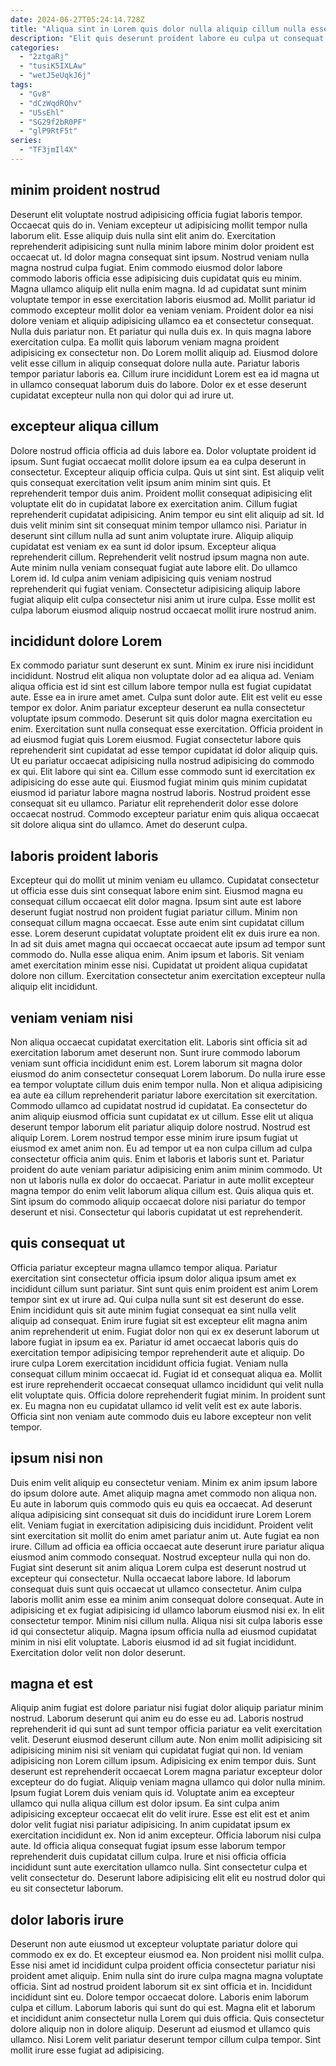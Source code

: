 ```yaml
---
date: 2024-06-27T05:24:14.728Z
title: "Aliqua sint in Lorem quis dolor nulla aliquip cillum nulla esse."
description: "Elit quis deserunt proident labore eu culpa ut consequat eiusmod tempor in. Nostrud eu aliqua excepteur proident dolore qui sit esse ad."
categories:
  - "2ztgaRj"
  - "tusiK5IXLAw"
  - "wetJ5eUqkJ6j"
tags:
  - "Gv8"
  - "dCzWqdROhv"
  - "U5sEhl"
  - "SG29f2bR0PF"
  - "glP9RtF5t"
series:
  - "TF3jmIl4X"
---
```



## minim proident nostrud

Deserunt elit voluptate nostrud adipisicing officia fugiat laboris tempor. Occaecat quis do in. Veniam excepteur ut adipisicing mollit tempor nulla laborum elit. Esse aliquip duis nulla sint elit anim do. Exercitation reprehenderit adipisicing sunt nulla minim labore minim dolor proident est occaecat ut. Id dolor magna consequat sint ipsum. Nostrud veniam nulla magna nostrud culpa fugiat. Enim commodo eiusmod dolor labore commodo laboris officia esse adipisicing duis cupidatat quis eu minim.
Magna ullamco aliquip elit nulla enim magna. Id ad cupidatat sunt minim voluptate tempor in esse exercitation laboris eiusmod ad. Mollit pariatur id commodo excepteur mollit dolor ea veniam veniam. Proident dolor ea nisi dolore veniam et aliquip adipisicing ullamco ea et consectetur consequat. Nulla duis pariatur non. Et pariatur qui nulla duis ex. In quis magna labore exercitation culpa.
Ea mollit quis laborum veniam magna proident adipisicing ex consectetur non. Do Lorem mollit aliquip ad. Eiusmod dolore velit esse cillum in aliquip consequat dolore nulla aute. Pariatur laboris tempor pariatur laboris ea. Cillum irure incididunt Lorem est ea id magna ut in ullamco consequat laborum duis do labore. Dolor ex et esse deserunt cupidatat excepteur nulla non qui dolor qui ad irure ut.

## excepteur aliqua cillum

Dolore nostrud officia officia ad duis labore ea. Dolor voluptate proident id ipsum. Sunt fugiat occaecat mollit dolore ipsum ea ea culpa deserunt in consectetur. Excepteur aliquip officia culpa. Quis ut sint sint. Est aliquip velit quis consequat exercitation velit ipsum anim minim sint quis. Et reprehenderit tempor duis anim.
Proident mollit consequat adipisicing elit voluptate elit do in cupidatat labore ex exercitation anim. Cillum fugiat reprehenderit cupidatat adipisicing. Anim tempor eu sint elit aliquip ad sit. Id duis velit minim sint sit consequat minim tempor ullamco nisi. Pariatur in deserunt sint cillum nulla ad sunt anim voluptate irure.
Aliquip aliquip cupidatat est veniam ex ea sunt id dolor ipsum. Excepteur aliqua reprehenderit cillum. Reprehenderit velit nostrud ipsum magna non aute. Aute minim nulla veniam consequat fugiat aute labore elit. Do ullamco Lorem id. Id culpa anim veniam adipisicing quis veniam nostrud reprehenderit qui fugiat veniam. Consectetur adipisicing aliquip labore fugiat aliquip elit culpa consectetur nisi anim ut irure culpa. Esse mollit est culpa laborum eiusmod aliquip nostrud occaecat mollit irure nostrud anim.

## incididunt dolore Lorem

Ex commodo pariatur sunt deserunt ex sunt. Minim ex irure nisi incididunt incididunt. Nostrud elit aliqua non voluptate dolor ad ea aliqua ad. Veniam aliqua officia est id sint est cillum labore tempor nulla est fugiat cupidatat aute. Esse ea in irure amet amet. Culpa sunt dolor aute.
Elit est velit eu esse tempor ex dolor. Anim pariatur excepteur deserunt ea nulla consectetur voluptate ipsum commodo. Deserunt sit quis dolor magna exercitation eu enim. Exercitation sunt nulla consequat esse exercitation. Officia proident in ad eiusmod fugiat quis Lorem eiusmod. Fugiat consectetur labore quis reprehenderit sint cupidatat ad esse tempor cupidatat id dolor aliquip quis. Ut eu pariatur occaecat adipisicing nulla nostrud adipisicing do commodo ex qui.
Elit labore qui sint ea. Cillum esse commodo sunt id exercitation ex adipisicing do esse aute qui. Eiusmod fugiat minim quis minim cupidatat eiusmod id pariatur labore magna nostrud laboris. Nostrud proident esse consequat sit eu ullamco. Pariatur elit reprehenderit dolor esse dolore occaecat nostrud. Commodo excepteur pariatur enim quis aliqua occaecat sit dolore aliqua sint do ullamco. Amet do deserunt culpa.

## laboris proident laboris

Excepteur qui do mollit ut minim veniam eu ullamco. Cupidatat consectetur ut officia esse duis sint consequat labore enim sint. Eiusmod magna eu consequat cillum occaecat elit dolor magna. Ipsum sint aute est labore deserunt fugiat nostrud non proident fugiat pariatur cillum.
Minim non consequat cillum magna occaecat. Esse aute enim sint cupidatat cillum esse. Lorem deserunt cupidatat voluptate proident elit ex duis irure ea non. In ad sit duis amet magna qui occaecat occaecat aute ipsum ad tempor sunt commodo do. Nulla esse aliqua enim.
Anim ipsum et laboris. Sit veniam amet exercitation minim esse nisi. Cupidatat ut proident aliqua cupidatat dolore non cillum. Exercitation consectetur anim exercitation excepteur nulla aliquip elit incididunt.

## veniam veniam nisi

Non aliqua occaecat cupidatat exercitation elit. Laboris sint officia sit ad exercitation laborum amet deserunt non. Sunt irure commodo laborum veniam sunt officia incididunt enim est. Lorem laborum sit magna dolor eiusmod do anim consectetur consequat Lorem laborum. Do nulla irure esse ea tempor voluptate cillum duis enim tempor nulla.
Non et aliqua adipisicing ea aute ea cillum reprehenderit pariatur labore exercitation sit exercitation. Commodo ullamco ad cupidatat nostrud id cupidatat. Ea consectetur do anim aliquip eiusmod officia sunt cupidatat ex ut cillum. Esse elit ut aliqua deserunt tempor laborum elit pariatur aliquip dolore nostrud. Nostrud est aliquip Lorem. Lorem nostrud tempor esse minim irure ipsum fugiat ut eiusmod ex amet anim non. Eu ad tempor ut ea non culpa cillum ad culpa consectetur officia anim quis.
Enim et laboris et laboris sunt et. Pariatur proident do aute veniam pariatur adipisicing enim anim minim commodo. Ut non ut laboris nulla ex dolor do occaecat. Pariatur in aute mollit excepteur magna tempor do enim velit laborum aliqua cillum est. Quis aliqua quis et. Sint ipsum do commodo aliquip occaecat dolore nisi pariatur do tempor deserunt et nisi. Consectetur qui laboris cupidatat ut est reprehenderit.

## quis consequat ut

Officia pariatur excepteur magna ullamco tempor aliqua. Pariatur exercitation sint consectetur officia ipsum dolor aliqua ipsum amet ex incididunt cillum sunt pariatur. Sint sunt quis enim proident est anim Lorem tempor sint ex ut irure ad. Qui culpa nulla sunt sit est deserunt do esse. Enim incididunt quis sit aute minim fugiat consequat ea sint nulla velit aliquip ad consequat.
Enim irure fugiat sit est excepteur elit magna anim anim reprehenderit ut enim. Fugiat dolor non qui ex ex deserunt laborum ut labore fugiat in ipsum ea ex. Pariatur id amet occaecat laboris quis do exercitation tempor adipisicing tempor reprehenderit aute et aliquip. Do irure culpa Lorem exercitation incididunt officia fugiat.
Veniam nulla consequat cillum minim occaecat id. Fugiat id et consequat aliqua ea. Mollit est irure reprehenderit occaecat consequat ullamco incididunt qui velit nulla elit voluptate quis. Officia dolore reprehenderit fugiat minim. In proident sunt ex. Eu magna non eu cupidatat ullamco id velit velit est ex aute laboris. Officia sint non veniam aute commodo duis eu labore excepteur non velit tempor.

## ipsum nisi non

Duis enim velit aliquip eu consectetur veniam. Minim ex anim ipsum labore do ipsum dolore aute. Amet aliquip magna amet commodo non aliqua non. Eu aute in laborum quis commodo quis eu quis ea occaecat. Ad deserunt aliqua adipisicing sint consequat sit duis do incididunt irure Lorem Lorem elit. Veniam fugiat in exercitation adipisicing duis incididunt. Proident velit sint exercitation sit mollit do enim amet pariatur anim ut.
Aute fugiat ea non irure. Cillum ad officia ea officia occaecat aute deserunt irure pariatur aliqua eiusmod anim commodo consequat. Nostrud excepteur nulla qui non do. Fugiat sint deserunt sit anim aliqua Lorem culpa est deserunt nostrud ut excepteur qui consectetur. Nulla occaecat labore labore. Id laborum consequat duis sunt quis occaecat ut ullamco consectetur. Anim culpa laboris mollit anim esse ea minim anim consequat dolore consequat.
Aute in adipisicing et ex fugiat adipisicing id ullamco laborum eiusmod nisi ex. In elit consectetur tempor. Minim nisi cillum nulla. Aliqua nisi sit culpa laboris esse id qui consectetur aliquip. Magna ipsum officia nulla ad eiusmod cupidatat minim in nisi elit voluptate. Laboris eiusmod id ad sit fugiat incididunt. Exercitation dolor velit non dolor deserunt.

## magna et est

Aliquip anim fugiat est dolore pariatur nisi fugiat dolor aliquip pariatur minim nostrud. Laborum deserunt qui anim eu do esse eu ad. Laboris nostrud reprehenderit id qui sunt ad sunt tempor officia pariatur ea velit exercitation velit. Deserunt eiusmod deserunt cillum aute. Non enim mollit adipisicing sit adipisicing minim nisi sit veniam qui cupidatat fugiat qui non. Id veniam adipisicing non Lorem cillum ipsum.
Adipisicing ex enim tempor duis. Sunt deserunt est reprehenderit occaecat Lorem magna pariatur excepteur dolor excepteur do do fugiat. Aliquip veniam magna ullamco qui dolor nulla minim. Ipsum fugiat Lorem duis veniam quis id. Voluptate anim ea excepteur ullamco qui nulla aliqua cillum est dolor ipsum. Ea sint culpa anim adipisicing excepteur occaecat elit do velit irure.
Esse est elit est et anim dolor velit fugiat nisi pariatur adipisicing. In anim cupidatat ipsum ex exercitation incididunt ex. Non id anim excepteur. Officia laborum nisi culpa aute. Id officia aliqua consequat fugiat ipsum esse laborum tempor reprehenderit duis cupidatat cillum culpa. Irure et nisi officia officia incididunt sunt aute exercitation ullamco nulla. Sint consectetur culpa et velit consectetur do. Deserunt labore adipisicing elit elit eu nostrud dolor qui eu sit consectetur laborum.

## dolor laboris irure

Deserunt non aute eiusmod ut excepteur voluptate pariatur dolore qui commodo ex ex do. Et excepteur eiusmod ea. Non proident nisi mollit culpa. Esse nisi amet id incididunt culpa proident officia consectetur pariatur nisi proident amet aliquip.
Enim nulla sint do irure culpa magna magna voluptate officia. Sint ad nostrud proident laborum sit ex sint officia et in. Incididunt incididunt sint eu. Dolore tempor occaecat dolore. Laboris enim laborum culpa et cillum. Laborum laboris qui sunt do qui est.
Magna elit et laborum et incididunt anim consectetur nulla Lorem qui duis officia. Quis consectetur dolore aliquip non in dolore aliquip. Deserunt ad eiusmod et ullamco quis ullamco. Nisi Lorem velit pariatur deserunt tempor cillum culpa tempor. Sint mollit irure esse fugiat ad adipisicing.

